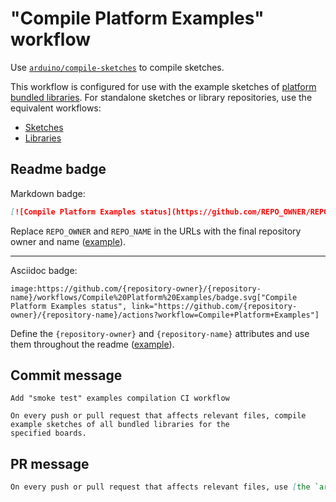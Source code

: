 # "Compile Platform Examples" workflow

Use [`arduino/compile-sketches`](https://github.com/arduino/compile-sketches) to compile sketches.

This workflow is configured for use with the example sketches of [platform bundled libraries](https://arduino.github.io/arduino-cli/latest/platform-specification/#platform-bundled-libraries). For standalone sketches or library repositories, use the equivalent workflows:

- [Sketches](compile-sketches.md)
- [Libraries](compile-examples.md)

## Readme badge

Markdown badge:

```markdown
[![Compile Platform Examples status](https://github.com/REPO_OWNER/REPO_NAME/workflows/Compile%20Platform%20Examples/badge.svg)](https://github.com/REPO_OWNER/REPO_NAME/actions?workflow=Compile+Platform+Examples)
```

Replace `REPO_OWNER` and `REPO_NAME` in the URLs with the final repository owner and name ([example](https://raw.githubusercontent.com/arduino-libraries/ArduinoIoTCloud/master/README.md)).

---

Asciidoc badge:

```adoc
image:https://github.com/{repository-owner}/{repository-name}/workflows/Compile%20Platform%20Examples/badge.svg["Compile Platform Examples status", link="https://github.com/{repository-owner}/{repository-name}/actions?workflow=Compile+Platform+Examples"]
```

Define the `{repository-owner}` and `{repository-name}` attributes and use them throughout the readme ([example](https://raw.githubusercontent.com/arduino-libraries/WiFiNINA/master/README.adoc)).

## Commit message

```
Add "smoke test" examples compilation CI workflow

On every push or pull request that affects relevant files, compile example sketches of all bundled libraries for the
specified boards.
```

## PR message

```markdown
On every push or pull request that affects relevant files, use [the `arduino/compile-sketches` action](https://github.com/arduino/compile-sketches) to compile example sketches of all bundled libraries for the specified boards.
```
